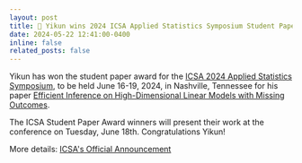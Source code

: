 ```yaml
---
layout: post
title: 🎉 Yikun wins 2024 ICSA Applied Statistics Symposium Student Paper Award!
date: 2024-05-22 12:41:00-0400
inline: false
related_posts: false
---
```


Yikun has won the student paper award for the [ICSA 2024 Applied Statistics Symposium](https://symposium2024.icsa.org), to be held June 16-19, 2024, in Nashville, Tennessee for his paper [Efficient Inference on High-Dimensional Linear Models with Missing Outcomes](https://arxiv.org/abs/2309.06429).

The ICSA Student Paper Award winners will present their work at the conference on Tuesday, June 18th. Congratulations Yikun!

More details: [ICSA's Official Announcement](https://symposium2024.icsa.org/student-paper-winners/)
